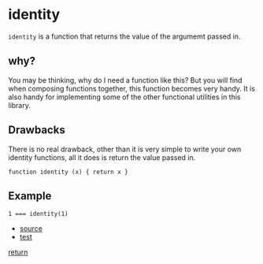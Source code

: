 # identity

`identity` is a function that returns the value of the argumemt passed in.

## why?

You may be thinking, why do I need a function like this? But you will find when composing functions together, this function becomes very handy. It is also handy for implementing some of the other functional utilities in this library.

## Drawbacks

There is no real drawback, other than it is very simple to write your own identity functions, all it does is return the value passed in.

`function identity (x) { return x }`

## Example

```
1 === identity(1)
```

- [source](./index.js)
- [test](./test.js)

[return](../../../README.md#function)
